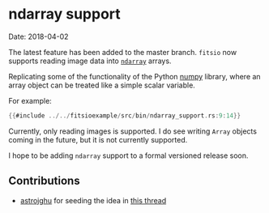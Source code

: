 # ndarray support

Date: 2018-04-02

The latest feature has been added to the master branch. `fitsio` now
supports reading image data into [`ndarray`] arrays.

Replicating some of the functionality of the Python [numpy] library,
where an array object can be treated like a simple scalar variable.

For example:

```rust
{{#include ../../fitsioexample/src/bin/ndarray_support.rs:9:14}}
```

Currently, only reading images is supported. I do see writing `Array`
objects coming in the future, but it is not currently supported.

I hope to be adding `ndarray` support to a formal versioned release
soon.

## Contributions

- [astrojghu] for seeding the idea in [this thread]

[`ndarray`]: https://crates.io/crates/ndarray
[astrojghu]: https://users.rust-lang.org/u/astrojhgu/summary
[this thread]: https://users.rust-lang.org/t/calling-all-rusty-astronomers/14099
[numpy]: https://pypi.python.org/pypi/numpy
